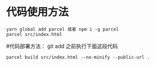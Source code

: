# 代码使用方法

```
yarn global add parcel 或者 npm i -g parcel
parcel src/index.html

```
#代码部署方法：
git add 之前执行下面这段代码
```
parcel build src/index.html --no-minify --public-url .
```